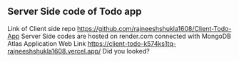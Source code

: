 ## Server Side code of Todo app
 Link of Client side repo https://github.com/rajneeshshukla1608/Client-Todo-App
 Server Side codes are hosted on render.com connected with MongoDB Atlas Application
Web Link https://client-todo-k574ks1tq-rajneeshshukla1608.vercel.app/ Did you looked?
